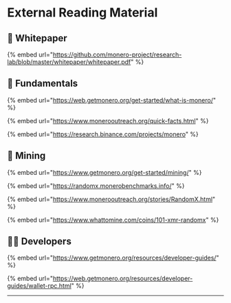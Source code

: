 # External Reading Material

## :scroll: Whitepaper

{% embed url="https://github.com/monero-project/research-lab/blob/master/whitepaper/whitepaper.pdf" %}

## :dna: Fundamentals

{% embed url="https://web.getmonero.org/get-started/what-is-monero/" %}

{% embed url="https://www.monerooutreach.org/quick-facts.html" %}

{% embed url="https://research.binance.com/projects/monero" %}

## :rocket: Mining

{% embed url="https://www.getmonero.org/get-started/mining/" %}

{% embed url="https://randomx.monerobenchmarks.info/" %}

{% embed url="https://www.monerooutreach.org/stories/RandomX.html" %}

{% embed url="https://www.whattomine.com/coins/101-xmr-randomx" %}

## :woman_technologist: Developers

{% embed url="https://www.getmonero.org/resources/developer-guides/" %}

{% embed url="https://web.getmonero.org/resources/developer-guides/wallet-rpc.html" %}

****
